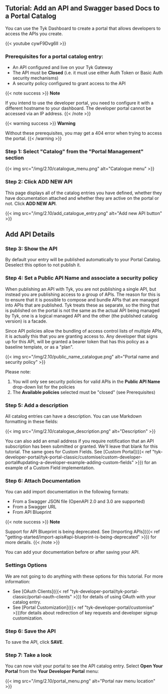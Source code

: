 ---
---

## Tutorial: Add an API and Swagger based Docs to a Portal Catalog

You can use the Tyk Dashboard to create a portal that allows developers to access the APIs you create.

{{< youtube cywF9Dvg6lI >}}

### Prerequisites for a portal catalog entry:

- An API configured and live on your Tyk Gateway
- The API must be **Closed** (i.e. it must use either Auth Token or Basic Auth security mechanisms)
- A security policy configured to grant access to the API

{{< note success >}}
**Note**

If you intend to use the developer portal, you need to configure it with a different hostname to your dashboard. The developer portal cannot be accessed via an IP address.
{{< /note >}}

{{< warning success >}}
**Warning**

Without these prerequisites, you may get a 404 error when trying to access the portal.
{{< /warning >}}

### Step 1: Select "Catalog" from the "Portal Management" section

{{< img src="/img/2.10/catalogue_menu.png" alt="Catalogue menu" >}}

### Step 2: Click ADD NEW API

This page displays all of the catalog entries you have defined, whether they have documentation attached and whether they are active on the portal or not. Click **ADD NEW API**.

{{< img src="/img/2.10/add_catalogue_entry.png" alt="Add new API button" >}}

## Add API Details

### Step 3: Show the API

By default your entry will be published automatically to your Portal Catalog. Deselect this option to not publish it.

### Step 4: Set a Public API Name and associate a security policy

When publishing an API with Tyk, you are not publishing a single API, but instead you are publishing access to a group of APIs. The reason for this is to ensure that it is possible to compose and bundle APIs that are managed into APIs that are published. Tyk treats these as separate, so the thing that is published on the portal is not the same as the actual API being managed by Tyk, one is a logical managed API and the other (the published catalog version) is a facade.

Since API policies allow the bundling of access control lists of multiple APIs, it is actually this that you are granting access to. Any developer that signs up for this API, will be granted a bearer token that has this policy as a baseline template, or as a "plan".

{{< img src="/img/2.10/public_name_catalogue.png" alt="Portal name and security policy" >}}

Please note:

1.  You will only see security policies for valid APIs in the **Public API Name** drop-down list for the policies
2.  The **Available policies** selected must be "closed" (see Prerequisites)

### Step 5: Add a description

All catalog entries can have a description. You can use Markdown formatting in these fields:

{{< img src="/img/2.10/catalogue_description.png" alt="Description" >}}

You can also add an email address if you require notification that an API subscription has been submitted or granted. We'll leave that blank for this tutorial. The same goes for Custom Fields. See [Custom Portal]({{< ref "tyk-developer-portal/tyk-portal-classic/customise/custom-developer-portal#updating-a-developer-example-adding-custom-fields" >}}) for an example of a Custom Field implementation.

### Step 6: Attach Documentation

You can add import documentation in the following formats:

- From a Swagger JSON file (OpenAPI 2.0 and 3.0 are supported)
- From a Swagger URL
- From API Blueprint

{{< note success >}}
**Note**

Support for API Blueprint is being deprecated. See [Importing APIs]({{< ref "getting-started/import-apis#api-blueprint-is-being-deprecated" >}}) for more details.
{{< /note >}}

You can add your documentation before or after saving your API.

### Settings Options

We are not going to do anything with these options for this tutorial. For more information:

- See [OAuth Clients]({{< ref "tyk-developer-portal/tyk-portal-classic/portal-oauth-clients" >}}) for details of using OAuth with your catalog entry.
- See [Portal Customization]({{< ref "tyk-developer-portal/customise" >}})for details about redirection of key requests and developer signup customization.

### Step 6: Save the API

To save the API, click **SAVE**.

### Step 7: Take a look

You can now visit your portal to see the API catalog entry. Select **Open Your Portal** from the **Your Developer Portal** menu:

{{< img src="/img/2.10/portal_menu.png" alt="Portal nav menu location" >}}
